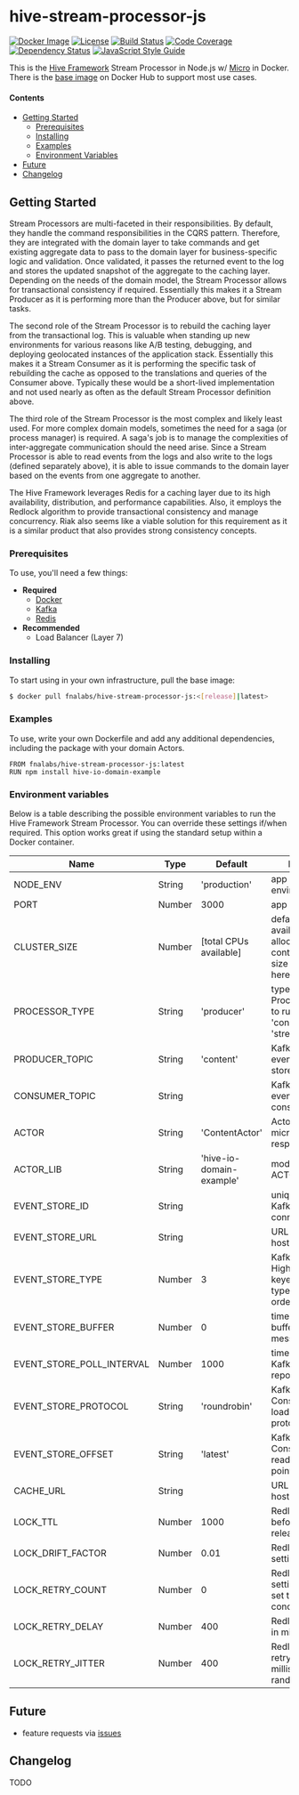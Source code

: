 # hive-stream-processor-js

[![Docker Image][docker-image]][docker-url]
[![License][license-image]][license-url]
[![Build Status][circle-image]][circle-url]
[![Code Coverage][codecov-image]][codecov-url]
[![Dependency Status][depstat-image]][depstat-url]
[![JavaScript Style Guide][style-image]][style-url]

This is the [Hive Framework](https://gist.github.com/aeilers/30aa0047187e5a5d573a478abc581903) Stream Processor in Node.js w/ [Micro](https://www.npmjs.com/package/micro) in Docker. There is the [base image](https://hub.docker.com/r/fnalabs/hive-stream-processor-js/) on Docker Hub to support most use cases.

#### Contents
- [Getting Started](#getting-started)
  - [Prerequisites](#prerequisites)
  - [Installing](#installing)
  - [Examples](#examples)
  - [Environment Variables](#environment-variables)
- [Future](#future)
- [Changelog](#changelog)

## Getting Started
Stream Processors are multi-faceted in their responsibilities. By default, they handle the command responsibilities in the CQRS pattern. Therefore, they are integrated with the domain layer to take commands and get existing aggregate data to pass to the domain layer for business-specific logic and validation. Once validated, it passes the returned event to the log and stores the updated snapshot of the aggregate to the caching layer. Depending on the needs of the domain model, the Stream Processor allows for transactional consistency if required. Essentially this makes it a Stream Producer as it is performing more than the Producer above, but for similar tasks.

The second role of the Stream Processor is to rebuild the caching layer from the transactional log. This is valuable when standing up new environments for various reasons like A/B testing, debugging, and deploying geolocated instances of the application stack. Essentially this makes it a Stream Consumer as it is performing the specific task of rebuilding the cache as opposed to the translations and queries of the Consumer above. Typically these would be a short-lived implementation and not used nearly as often as the default Stream Processor definition above.

The third role of the Stream Processor is the most complex and likely least used. For more complex domain models, sometimes the need for a saga (or process manager) is required. A saga's job is to manage the complexities of inter-aggregate communication should the need arise. Since a Stream Processor is able to read events from the logs and also write to the logs (defined separately above), it is able to issue commands to the domain layer based on the events from one aggregate to another.

The Hive Framework leverages Redis for a caching layer due to its high availability, distribution, and performance capabilities. Also, it employs the Redlock algorithm to provide transactional consistency and manage concurrency. Riak also seems like a viable solution for this requirement as it is a similar product that also provides strong consistency concepts.

### Prerequisites
To use, you'll need a few things:
- **Required**
  - [Docker](https://www.docker.com/)
  - [Kafka](https://kafka.apache.org/)
  - [Redis](https://redis.io/)
- **Recommended**
  - Load Balancer (Layer 7)

### Installing
To start using in your own infrastructure, pull the base image:
```sh
$ docker pull fnalabs/hive-stream-processor-js:<[release]|latest>
```

### Examples
To use, write your own Dockerfile and add any additional dependencies, including the package with your domain Actors.
```
FROM fnalabs/hive-stream-processor-js:latest
RUN npm install hive-io-domain-example
```

### Environment variables
Below is a table describing the possible environment variables to run the Hive Framework Stream Processor. You can override these settings if/when required. This option works great if using the standard setup within a Docker container.

Name                       | Type    | Default                   | Description
-------------------------- | ------- | ------------------------- | -------------------------------------------------------
NODE_ENV                   | String  | 'production'              | app runtime environment
PORT                       | Number  | 3000                      | app port to listen on
CLUSTER_SIZE               | Number  | [total CPUs available]    | defaults to the total available CPUs allocated to the container or to the size you specify here
PROCESSOR_TYPE             | String  | 'producer'                | type of Stream Processor you wish to run (can also be 'consumer' or 'stream_processor')
PRODUCER_TOPIC             | String  | 'content'                 | Kafka topic the events will be stored under
CONSUMER_TOPIC             | String  |                           | Kafka topic the events will be consumed from
ACTOR                      | String  | 'ContentActor'            | Actor (Model) the microservice is responsible for
ACTOR_LIB                  | String  | 'hive-io-domain-example'  | module where the ACTOR resides
EVENT_STORE_ID             | String  |                           | unique identifier for Kafka client connection
EVENT_STORE_URL            | String  |                           | URL where Kafka is hosted
EVENT_STORE_TYPE           | Number  | 3                         | Kafka HighLevelProducer keyed partitioner type to guarantee order
EVENT_STORE_BUFFER         | Number  | 0                         | time (in `ms`) to buffer incoming messages to batch
EVENT_STORE_POLL_INTERVAL  | Number  | 1000                      | time (in `ms`) to poll Kafka for delivery reports
EVENT_STORE_PROTOCOL       | String  | 'roundrobin'              | Kafka ConsumerGroup load balancing protocol
EVENT_STORE_OFFSET         | String  | 'latest'                  | Kafka ConsumerGroup read log starting point
CACHE_URL                  | String  |                           | URL where Redis is hosted
LOCK_TTL                   | Number  | 1000                      | Redlock time to live before lock is released
LOCK_DRIFT_FACTOR          | Number  | 0.01                      | Redlock drift factor setting
LOCK_RETRY_COUNT           | Number  | 0                         | Redlock retry count setting, should be set to zero for concurrency
LOCK_RETRY_DELAY           | Number  | 400                       | Redlock retry delay in milliseconds
LOCK_RETRY_JITTER          | Number  | 400                       | Redlock random retry jitter in milliseconds to randomize retries

## Future
- feature requests via [issues](https://github.com/fnalabs/hive-stream-processor-js/issues)

## Changelog
TODO

[docker-image]: https://images.microbadger.com/badges/version/fnalabs/hive-stream-processor-js:2.0.0-beta.svg
[docker-url]: https://hub.docker.com/r/fnalabs/hive-stream-processor-js/

[license-image]: https://img.shields.io/badge/License-Apache%202.0-blue.svg
[license-url]: https://github.com/fnalabs/hive-stream-processor-js/blob/master/LICENSE

[circle-image]: https://img.shields.io/circleci/project/github/fnalabs/hive-stream-processor-js.svg
[circle-url]: https://circleci.com/gh/fnalabs/hive-stream-processor-js

[codecov-image]: https://img.shields.io/codecov/c/github/fnalabs/hive-stream-processor-js.svg
[codecov-url]: https://codecov.io/gh/fnalabs/hive-stream-processor-js

[depstat-image]: https://img.shields.io/david/fnalabs/hive-stream-processor-js.svg
[depstat-url]: https://david-dm.org/fnalabs/hive-stream-processor-js

[style-image]: https://img.shields.io/badge/code_style-standard-brightgreen.svg
[style-url]: https://standardjs.com
